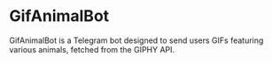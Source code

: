 # GifAnimalBot
GifAnimalBot is a Telegram bot designed to send users GIFs featuring various animals, fetched from the GIPHY API.
